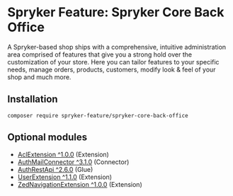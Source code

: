 # Spryker Feature: Spryker Core Back Office

A Spryker-based shop ships with a comprehensive, intuitive administration area comprised of features that give you a strong hold over the customization of your store. Here you can tailor features to your specific needs, manage orders, products, customers, modify look & feel of your shop and much more.

## Installation

```
composer require spryker-feature/spryker-core-back-office
```

## Optional modules
- [AclExtension ^1.0.0](https://github.com/spryker/acl-extension) (Extension)
- [AuthMailConnector ^3.1.0](https://github.com/spryker/auth-mail-connector) (Connector)
- [AuthRestApi ^2.6.0](https://github.com/spryker/auth-rest-api) (Glue)
- [UserExtension ^1.1.0](https://github.com/spryker/user-extension) (Extension)
- [ZedNavigationExtension ^1.0.0](https://github.com/spryker/zed-navigation-extension) (Extension)
